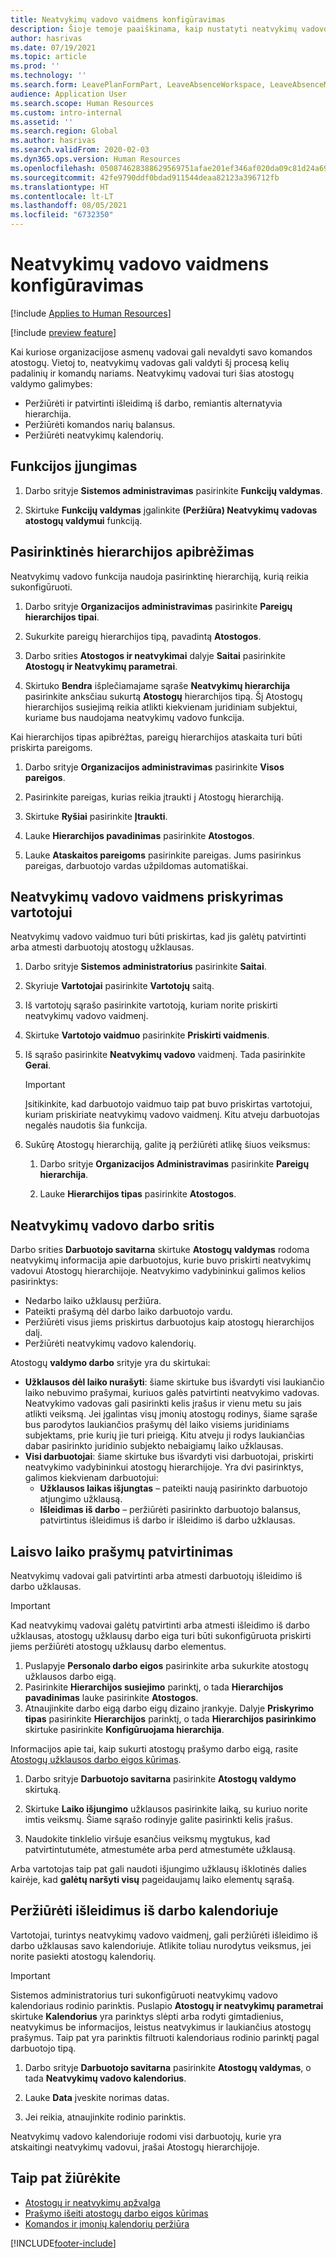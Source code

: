 ```yaml
---
title: Neatvykimų vadovo vaidmens konfigūravimas
description: Šioje temoje paaiškinama, kaip nustatyti neatvykimų vadovo vaidmenį darbuotojo atostogų valdymui.
author: hasrivas
ms.date: 07/19/2021
ms.topic: article
ms.prod: ''
ms.technology: ''
ms.search.form: LeavePlanFormPart, LeaveAbsenceWorkspace, LeaveAbsenceManager
audience: Application User
ms.search.scope: Human Resources
ms.custom: intro-internal
ms.assetid: ''
ms.search.region: Global
ms.author: hasrivas
ms.search.validFrom: 2020-02-03
ms.dyn365.ops.version: Human Resources
ms.openlocfilehash: 050874628388629569751afae201ef346af020da09c81d24a69e1a4b5eb41b6f
ms.sourcegitcommit: 42fe9790ddf0bdad911544deaa82123a396712fb
ms.translationtype: HT
ms.contentlocale: lt-LT
ms.lasthandoff: 08/05/2021
ms.locfileid: "6732350"
---
```

# <a name="configure-the-absence-manager-role"></a>Neatvykimų vadovo vaidmens konfigūravimas

[!include [Applies to Human Resources](../includes/applies-to-hr.md)]

[!include [preview feature](./includes/preview-feature.md)]

Kai kuriose organizacijose asmenų vadovai gali nevaldyti savo komandos atostogų. Vietoj to, neatvykimų vadovas gali valdyti šį procesą kelių padalinių ir komandų nariams. Neatvykimų vadovai turi šias atostogų valdymo galimybes:

- Peržiūrėti ir patvirtinti išleidimą iš darbo, remiantis alternatyvia hierarchija.
- Peržiūrėti komandos narių balansus.
- Peržiūrėti neatvykimų kalendorių.

## <a name="turn-on-the-feature"></a>Funkcijos įjungimas

1. Darbo srityje **Sistemos administravimas** pasirinkite **Funkcijų valdymas**.

2. Skirtuke **Funkcijų valdymas** įgalinkite **(Peržiūra) Neatvykimų vadovas atostogų valdymui** funkciją.

## <a name="define-a-custom-hierarchy"></a>Pasirinktinės hierarchijos apibrėžimas

Neatvykimų vadovo funkcija naudoja pasirinktinę hierarchiją, kurią reikia sukonfigūruoti.

1. Darbo srityje **Organizacijos administravimas** pasirinkite **Pareigų hierarchijos tipai**.

2. Sukurkite pareigų hierarchijos tipą, pavadintą **Atostogos**.

3. Darbo srities **Atostogos ir neatvykimai** dalyje **Saitai** pasirinkite **Atostogų ir Neatvykimų parametrai**.

4. Skirtuko **Bendra** išplečiamajame sąraše **Neatvykimų hierarchija** pasirinkite anksčiau sukurtą **Atostogų** hierarchijos tipą. Šį Atostogų hierarchijos susiejimą reikia atlikti kiekvienam juridiniam subjektui, kuriame bus naudojama neatvykimų vadovo funkcija.

Kai hierarchijos tipas apibrėžtas, pareigų hierarchijos ataskaita turi būti priskirta pareigoms.

1. Darbo srityje **Organizacijos administravimas** pasirinkite **Visos pareigos**.

2. Pasirinkite pareigas, kurias reikia įtraukti į Atostogų hierarchiją.

3. Skirtuke **Ryšiai** pasirinkite **Įtraukti**.

4. Lauke **Hierarchijos pavadinimas** pasirinkite **Atostogos**.

5. Lauke **Ataskaitos pareigoms** pasirinkite pareigas. Jums pasirinkus pareigas, darbuotojo vardas užpildomas automatiškai.

## <a name="assign-the-absence-manager-role-to-a-user"></a>Neatvykimų vadovo vaidmens priskyrimas vartotojui

Neatvykimų vadovo vaidmuo turi būti priskirtas, kad jis galėtų patvirtinti arba atmesti darbuotojų atostogų užklausas.

1. Darbo srityje **Sistemos administratorius** pasirinkite **Saitai**.

2. Skyriuje **Vartotojai** pasirinkite **Vartotojų** saitą.

3. Iš vartotojų sąrašo pasirinkite vartotoją, kuriam norite priskirti neatvykimų vadovo vaidmenį.

4. Skirtuke **Vartotojo vaidmuo** pasirinkite **Priskirti vaidmenis**.

5. Iš sąrašo pasirinkite **Neatvykimų vadovo** vaidmenį. Tada pasirinkite **Gerai**.

    > [!IMPORTANT]
    > Įsitikinkite, kad darbuotojo vaidmuo taip pat buvo priskirtas vartotojui, kuriam priskiriate neatvykimų vadovo vaidmenį. Kitu atveju darbuotojas negalės naudotis šia funkcija.

6. Sukūrę Atostogų hierarchiją, galite ją peržiūrėti atlikę šiuos veiksmus:

    1. Darbo srityje **Organizacijos Administravimas** pasirinkite **Pareigų hierarchija**.
    
    2. Lauke **Hierarchijos tipas** pasirinkite **Atostogos**.

## <a name="absence-manager-workspace"></a>Neatvykimų vadovo darbo sritis

Darbo srities **Darbuotojo savitarna** skirtuke **Atostogų valdymas** rodoma neatvykimų informacija apie darbuotojus, kurie buvo priskirti neatvykimų vadovui Atostogų hierarchijoje. Neatvykimo vadybininkui galimos kelios pasirinktys: 
 - Nedarbo laiko užklausų peržiūra.</br>
 - Pateikti prašymą dėl darbo laiko darbuotojo vardu.</br>
 - Peržiūrėti visus jiems priskirtus darbuotojus kaip atostogų hierarchijos dalį.</br>
 - Peržiūrėti neatvykimų vadovo kalendorių.</br>

Atostogų **valdymo darbo** srityje yra du skirtukai:
 - **Užklausos dėl laiko nurašyti**: šiame skirtuke bus išvardyti visi laukiančio laiko nebuvimo prašymai, kuriuos galės patvirtinti neatvykimo vadovas. Neatvykimo vadovas gali pasirinkti kelis įrašus ir vienu metu su jais atlikti veiksmą. Jei įgalintas visų įmonių atostogų rodinys, šiame sąraše bus parodytos laukiančios prašymų dėl laiko visiems juridiniams subjektams, prie kurių jie turi prieigą. Kitu atveju ji rodys laukiančias dabar pasirinkto juridinio subjekto nebaigiamų laiko užklausas. </br>
 - **Visi darbuotojai**: šiame skirtuke bus išvardyti visi darbuotojai, priskirti neatvykimo vadybininkui atostogų hierarchijoje. Yra dvi pasirinktys, galimos kiekvienam darbuotojui:
    - **Užklausos laikas išjungtas** – pateikti naują pasirinkto darbuotojo atjungimo užklausą.</br>
    - **Išleidimas iš darbo** – peržiūrėti pasirinkto darbuotojo balansus, patvirtintus išleidimus iš darbo ir išleidimo iš darbo užklausas.</br>

## <a name="approve-time-off-requests"></a>Laisvo laiko prašymų patvirtinimas

Neatvykimų vadovai gali patvirtinti arba atmesti darbuotojų išleidimo iš darbo užklausas. 

> [!IMPORTANT]
> Kad neatvykimų vadovai galėtų patvirtinti arba atmesti išleidimo iš darbo užklausas, atostogų užklausų darbo eiga turi būti sukonfigūruota priskirti jiems peržiūrėti atostogų užklausų darbo elementus.
>
> 1. Puslapyje **Personalo darbo eigos** pasirinkite arba sukurkite atostogų užklausos darbo eigą.
> 2. Pasirinkite **Hierarchijos susiejimo** parinktį, o tada **Hierarchijos pavadinimas** lauke pasirinkite **Atostogos**.
> 3. Atnaujinkite darbo eigą darbo eigų dizaino įrankyje. Dalyje **Priskyrimo tipas** pasirinkite **Hierarchijos** parinktį, o tada **Hierarchijos pasirinkimo** skirtuke pasirinkite **Konfigūruojama hierarchija**.
>
> Informacijos apie tai, kaip sukurti atostogų prašymo darbo eigą, rasite [Atostogų užklausos darbo eigos kūrimas](hr-leave-and-absence-workflow.md).

1. Darbo srityje **Darbuotojo savitarna** pasirinkite **Atostogų valdymo** skirtuką.

2. Skirtuke **Laiko išjungimo** užklausos pasirinkite laiką, su kuriuo norite imtis veiksmų. Šiame sąrašo rodinyje galite pasirinkti kelis įrašus.

3. Naudokite tinklelio viršuje esančius veiksmų mygtukus, kad patvirtintutumėte, atmestumėte arba perd atmestumėte užklausą. 

Arba vartotojas taip pat gali naudoti išjungimo užklausų išklotinės dalies kairėje, kad **galėtų naršyti visų** pageidaujamų laiko elementų sąrašą. 

## <a name="view-time-off-in-the-calendar"></a>Peržiūrėti išleidimus iš darbo kalendoriuje

Vartotojai, turintys neatvykimų vadovo vaidmenį, gali peržiūrėti išleidimo iš darbo užklausas savo kalendoriuje. Atlikite toliau nurodytus veiksmus, jei norite pasiekti atostogų kalendorių.

> [!IMPORTANT]
> Sistemos administratorius turi sukonfigūruoti neatvykimų vadovo kalendoriaus rodinio parinktis. Puslapio **Atostogų ir neatvykimų parametrai** skirtuke **Kalendorius** yra parinktys slėpti arba rodyti gimtadienius, neatvykimus be informacijos, leistus neatvykimus ir laukiančius atostogų prašymus. Taip pat yra parinktis filtruoti kalendoriaus rodinio parinktį pagal darbuotojo tipą.

1. Darbo srityje **Darbuotojo savitarna** pasirinkite **Atostogų valdymas**, o tada **Neatvykimų vadovo kalendorius**.

2. Lauke **Data** įveskite norimas datas.

3. Jei reikia, atnaujinkite rodinio parinktis.

Neatvykimų vadovo kalendoriuje rodomi visi darbuotojų, kurie yra atskaitingi neatvykimų vadovui, įrašai Atostogų hierarchijoje.

## <a name="see-also"></a>Taip pat žiūrėkite

- [Atostogų ir neatvykimų apžvalga](hr-leave-and-absence-overview.md)
- [Prašymo išeiti atostogų darbo eigos kūrimas](hr-leave-and-absence-workflow.md)
- [Komandos ir įmonių kalendorių peržiūra](hr-employee-self-service-calendar.md)

[!INCLUDE[footer-include](../includes/footer-banner.md)]
